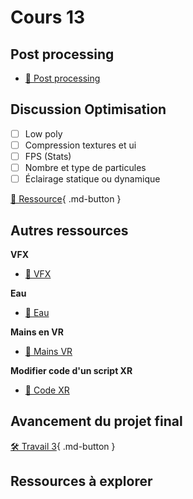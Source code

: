 # Cours 13

## Post processing
- [📝 Post processing](unity/postprocessing.md)


## Discussion Optimisation
- [ ] Low poly
- [ ] Compression textures et ui
- [ ] FPS (Stats)
- [ ] Nombre et type de particules
- [ ] Éclairage statique ou dynamique

[📝 Ressource](https://learn.unity.com/tutorial/introduction-to-optimization-in-unity#5ff8ce16edbc2a0023134676){ .md-button }

## Autres ressources    

**VFX**    

- [📝 VFX](unity/vfx.md)

**Eau**     

- [📝 Eau](unity/eau.md)

**Mains en VR**

- [📝 Mains VR](unity/vr_mains.md)

**Modifier code d'un script XR**
- [📝 Code XR](https://youtu.be/ZCCf47LZ3Fo?si=T01ue-Nf3WdYLQwM)

## Avancement du projet final
[🛠️ Travail 3](./travaux/travail3.md){ .md-button } 

## Ressources à explorer


